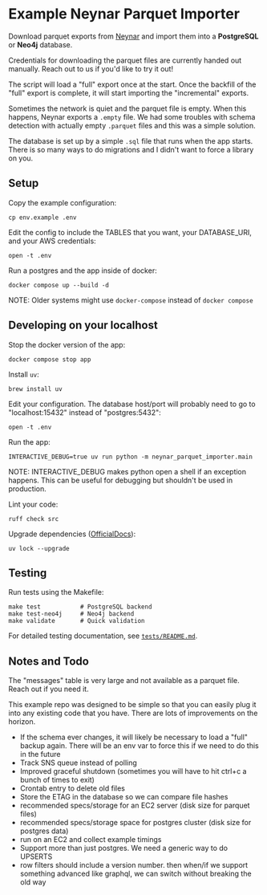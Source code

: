 # Example Neynar Parquet Importer

Download parquet exports from [Neynar](https://neynar.com) and import them into a **PostgreSQL** or **Neo4j** database.

Credentials for downloading the parquet files are currently handed out manually. Reach out to us if you'd like to try it out!

The script will load a "full" export once at the start. Once the backfill of the "full" export is complete, it will start importing the "incremental" exports.

Sometimes the network is quiet and the parquet file is empty. When this happens, Neynar exports a `.empty` file. We had some troubles with schema detection with actually empty `.parquet` files and this was a simple solution.

The database is set up by a simple `.sql` file that runs when the app starts. There is so many ways to do migrations and I didn't want to force a library on you.

## Setup

Copy the example configuration:

    cp env.example .env

Edit the config to include the TABLES that you want, your DATABASE_URI, and your AWS credentials:

    open -t .env

Run a postgres and the app inside of docker:

    docker compose up --build -d

NOTE: Older systems might use `docker-compose` instead of `docker compose`

## Developing on your localhost

Stop the docker version of the app:

    docker compose stop app

Install `uv`:

    brew install uv

Edit your configuration. The database host/port will probably need to go to "localhost:15432" instead of "postgres:5432":

    open -t .env

Run the app:

    INTERACTIVE_DEBUG=true uv run python -m neynar_parquet_importer.main

NOTE: INTERACTIVE_DEBUG makes python open a shell if an exception happens. This can be useful for debugging but shouldn't be used in production.

Lint your code:

    ruff check src

Upgrade dependencies ([OfficialDocs](https://docs.astral.sh/uv/concepts/projects/sync/#upgrading-locked-package-versions)):

    uv lock --upgrade

## Testing

Run tests using the Makefile:

    make test           # PostgreSQL backend
    make test-neo4j     # Neo4j backend
    make validate       # Quick validation

For detailed testing documentation, see [`tests/README.md`](tests/README.md).

## Notes and Todo

The "messages" table is very large and not available as a parquet file. Reach out if you need it.

This example repo was designed to be simple so that you can easily plug it into any existing code that you have. There are lots of improvements on the horizon.

- If the schema ever changes, it will likely be necessary to load a "full" backup again. There will be an env var to force this if we need to do this in the future
- Track SNS queue instead of polling
- Improved graceful shutdown (sometimes you will have to hit ctrl+c a bunch of times to exit)
- Crontab entry to delete old files
- Store the ETAG in the database so we can compare file hashes
- recommended specs/storage for an EC2 server (disk size for parquet files)
- recommended specs/storage space for postgres cluster (disk size for postgres data)
- run on an EC2 and collect example timings
- Support more than just postgres. We need a generic way to do UPSERTS
- row filters should include a version number. then when/if we support something advanced like graphql, we can switch without breaking the old way
